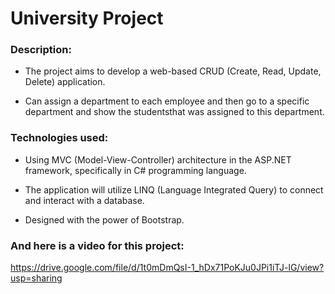 # University Project

### Description:

- The project aims to develop a web-based CRUD (Create, Read, Update, Delete) application.

- Can assign a department to each employee and then go to a specific department and show the studentsthat was assigned to this department.

### Technologies used: 

- Using MVC (Model-View-Controller) architecture in the ASP.NET framework, specifically in C# programming language.

- The application will utilize LINQ (Language Integrated Query) to connect and interact with a database.

- Designed with the power of Bootstrap.

### And here is a video for this project:

  https://drive.google.com/file/d/1t0mDmQsI-1_hDx71PoKJu0JPi1iTJ-lG/view?usp=sharing
